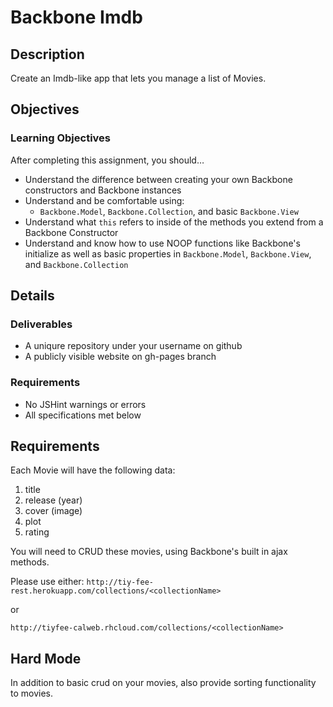 # Backbone Imdb

## Description

Create an Imdb-like app that lets you manage a list of Movies.

## Objectives

### Learning Objectives

After completing this assignment, you should…

* Understand the difference between creating your own Backbone constructors and Backbone instances
* Understand and be comfortable using:
    - `Backbone.Model`, `Backbone.Collection`, and basic `Backbone.View`
* Understand what `this` refers to inside of the methods you extend from a Backbone Constructor
* Understand and know how to use NOOP functions like Backbone's initialize as well as basic properties in `Backbone.Model`, `Backbone.View`, and `Backbone.Collection`

## Details

### Deliverables

* A uniqure repository under your username on github
* A publicly visible website on gh-pages branch

### Requirements

* No JSHint warnings or errors
* All specifications met below

## Requirements
Each Movie will have the following data:

1. title
2. release (year)
3. cover (image)
4. plot
5. rating

You will need to CRUD these movies, using Backbone's built in ajax methods.

Please use either:
`http://tiy-fee-rest.herokuapp.com/collections/<collectionName>`

or

`http://tiyfee-calweb.rhcloud.com/collections/<collectionName>`


## Hard Mode

In addition to basic crud on your movies, also provide sorting functionality to movies.

